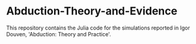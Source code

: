 # Abduction-Theory-and-Evidence
This repository contains the Julia code for the simulations reported in Igor Douven, 'Abduction: Theory and Practice'.
